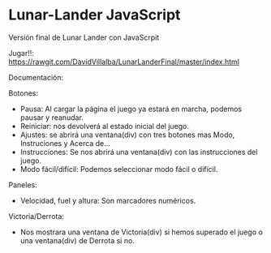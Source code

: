 # Lunar-Lander JavaScript

Versión final de Lunar Lander con JavaScrpit

Jugar!!: https://rawgit.com/DavidVillalba/LunarLanderFinal/master/index.html

Documentación:

Botones:
- Pausa: Al cargar la página el juego ya estará en marcha, podemos pausar y reanudar.
- Reiniciar: nos devolverá al estado inicial del juego.
- Ajustes: se abrirá una ventana(div) con tres botones mas Modo, Instruciones y Acerca de...
- Instrucciones: Se nos abrirá una ventana(div) con las instrucciones del juego.
- Modo fácil/difícil: Podemos seleccionar modo fácil o difícil.

Paneles:
- Velocidad, fuel y altura: Son marcadores numéricos.

Victoria/Derrota: 
- Nos mostrara una ventana de Victoria(div) si hemos superado el juego o una ventana(div) de Derrota si no.
